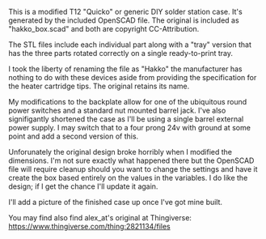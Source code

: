 This is a modified T12 "Quicko" or generic DIY solder station case. It's generated by the included OpenSCAD file. The original is included as "hakko_box.scad" and both are copyright CC-Attribution.

The STL files include each individual part along with a "tray" version that has the three parts rotated correctly on a single ready-to-print tray.

I took the liberty of renaming the file as "Hakko" the manufacturer has nothing to do with these devices aside from providing the specification for the heater cartridge tips. The original retains its name.

My modifications to the backplate allow for one of the ubiquitous round power switches and a standard nut mounted barrel jack. I've also signifigantly shortened the case as I'll be using a single barrel external power supply. I may switch that to a four prong 24v with ground at some point and add a second version of this.

Unforunately the original design broke horribly when I modified the dimensions. I'm not sure exactly what happened there but the OpenSCAD file will require cleanup should you want to change the settings and have it create the box based entirely on the values in the variables. I do like the design; if I get the chance I'll update it again.

I'll add a picture of the finished case up once I've got mine built.

You may find also find alex_at's original at Thingiverse: https://www.thingiverse.com/thing:2821134/files
